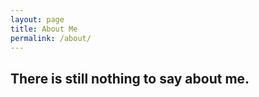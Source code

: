 ```yaml
---
layout: page
title: About Me
permalink: /about/
---
```


## There is still nothing to say about me.
